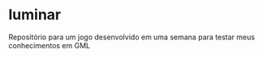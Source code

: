 # luminar
Repositório para um jogo desenvolvido em uma semana para testar meus conhecimentos em GML
